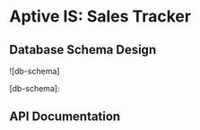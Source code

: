 # Aptive IS: Sales Tracker

## Database Schema Design

![db-schema]

[db-schema]:

## API Documentation
